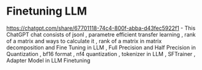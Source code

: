 # Finetuning LLM 

https://chatgpt.com/share/67701118-74c4-800f-abba-d43fec5922f1 - This ChatGPT chat consists of jsonl , parametre efficient transfer learning , rank of a matrix and ways to calculate it , rank of a matrix in matrix decomposition and Fine Tuning in LLM , Full Precision and Half Precision in Quantization , bf16 format , nf4 quantization , tokenizer in LLM , SFTrainer , Adapter Model in LLM Finetuning  
